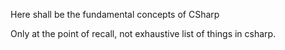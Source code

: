 Here shall be the fundamental concepts of CSharp

Only at the point of recall, not exhaustive list of things in csharp.